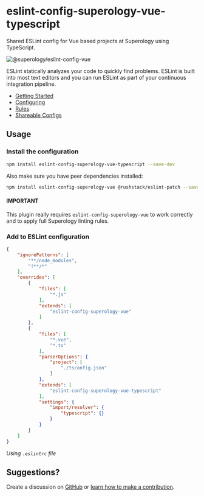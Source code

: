 # eslint-config-superology-vue-typescript

Shared ESLint config for Vue based projects at Superology using TypeScript.

![@superology/eslint-config-vue](https://svgshare.com/i/dvq.svg "ESLint Vue config by Superology (TypeScript)")

ESLint statically analyzes your code to quickly find problems. ESLint is built into most text editors and you can run ESLint as part of your continuous integration pipeline.

- [Getting Started](https://eslint.org/docs/user-guide/getting-started)
- [Configuring](https://eslint.org/docs/user-guide/configuring)
- [Rules](https://eslint.org/docs/rules/)
- [Shareable Configs](https://eslint.org/docs/developer-guide/shareable-configs)

## Usage

### Install the configuration

```bash
npm install eslint-config-superology-vue-typescript --save-dev
```

Also make sure you have peer dependencies installed:

```bash
npm install eslint-config-superology-vue @rushstack/eslint-patch --save-dev
```

#### IMPORTANT

This plugin really requires `eslint-config-superology-vue` to work correctly and to apply full Superology linting rules.

### Add to ESLint configuration

```json
{
    "ignorePatterns": [
        "**/node_modules",
        "!**/*"
    ],
    "overrides": [
        {
            "files": [
                "*.js"
            ],
            "extends": [
                "eslint-config-superology-vue"
            ]
        },
        {
            "files": [
                "*.vue",
                "*.ts"
            ],
            "parserOptions": {
                "project": [
                    "./tsconfig.json"
                ]
            },
            "extends": [
                "eslint-config-superology-vue-typescript"
            ],
            "settings": {
                "import/resolver": {
                    "typescript": {}
                }
            }
        }
    ]
}
```

_Using `.eslintrc` file_

## Suggestions?

Create a discussion on [GitHub](/discussions) or [learn how to make a contribution](https://github.com/firstcontributions/first-contributions).
